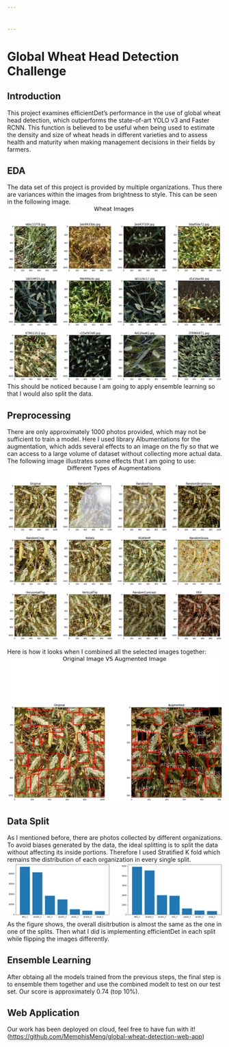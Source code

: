 ```yaml
---


---
```


<h1 id="global-wheat-head-detection-challenge">Global Wheat Head Detection Challenge</h1>
<h2 id="introduction">Introduction</h2>
<p>This project examines efficientDet’s performance in the use of global wheat head detection, which outperforms the state-of-art YOLO v3 and Faster RCNN. This function is believed to be useful when being used to estimate the density and size of wheat heads in different varieties and to assess health and maturity when making management decisions in their fields by farmers.</p>
<h2 id="eda">EDA</h2>
<p>The data set of this project is provided by multiple organizations. Thus there are variances within the images from brightness to style. This can be seen in the following image.<br>
<img src="https://github.com/MemphisMeng/Global-Wheat-Detection/blob/master/images/__results___46_1.png" alt="enter image description here"><br>
This should be noticed because I am going to apply ensemble learning so that I would also split the data.</p>
<h2 id="preprocessing">Preprocessing</h2>
<p>There are only approximately 1000 photos provided, which may not be sufficient to train a model. Here I used library Albumentations for the augmentation, which adds several effects to an image on the fly so that we can access to a large volume of dataset without collecting more actual data. The following image illustrates some effects that I am going to use:<br>
<img src="https://github.com/MemphisMeng/Global-Wheat-Detection/blob/master/images/__results___59_0.png" alt="enter image description here"></p>
<p>Here is how it looks when I combined all the selected images together:<br>
<img src="https://github.com/MemphisMeng/Global-Wheat-Detection/blob/master/images/__results___67_0.png" alt="enter image description here"></p>
<h2 id="data-split">Data Split</h2>
<p>As I mentioned before, there are photos collected by different organizations. To avoid biases generated by the data, the ideal splitting is to split the data without affecting its inside portions. Therefore I used Stratified K fold which remains the distribution of each organization in every single split.<br>
<img src="https://github.com/MemphisMeng/Global-Wheat-Detection/blob/master/images/__results___3_1.png" alt="enter image description here"><br>
As the figure shows, the overall disitrbution is almost the same as the one in one of the splits. Then what I did is implementing efficientDet in each split while flipping the images differently.</p>
<h2 id="ensemble-learning">Ensemble Learning</h2>
<p>After obtaing all the models trained from the previous steps, the final step is to ensemble them together and use the combined modelt to test on our test set. Our score is approximately 0.74 (top 10%).</p>
<h2 id="web-application">Web Application</h2>
<p>Our work has been deployed on cloud, feel free to have fun with it! (<a href="https://github.com/MemphisMeng/global-wheat-detection-web-app">https://github.com/MemphisMeng/global-wheat-detection-web-app</a>)</p>

